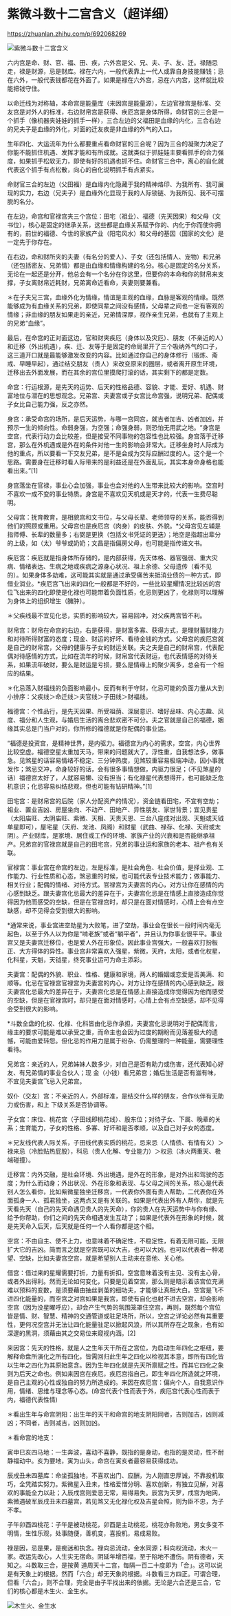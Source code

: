 # 紫微斗数十二宫含义（超详细）

https://zhuanlan.zhihu.com/p/692068269

![紫微斗数十二宫含义](assets/3doc-zwds-0002gong-01.png)

六内宫是命、财、官、福、田、疾，六外宫是父、兄、夫、子、友、迁。禄随忌走，禄是财源，忌是财库。禄在六内，一般代表靠上一代人或靠自身技能赚钱；忌在六外，一般代表钱都花在外面了。如果是禄在六外宫，忌在六内宫，这样就比较能把钱守住。

以命迁线为对称轴，本命宫是能量库（来因宫是能量源），左边官禄宫是标准、交友宫是对外人的标准，右边财帛宫是获得、疾厄宫是身体所得，命财官的三合是一个抓手（像机器夹娃娃的抓手一样），三合左边的父福田是血缘的内化，三合右边的兄夫子是血缘的外化，对面的迁友疾是非血缘的外气的入口。

生年四化、大运流年为什么都要重点看命财官的三合呢？因为三合的凝聚力决定了你能不能抓住机遇、发挥才能和有所成就。这就类似于抓娃娃主要看抓手的合力强度，如果抓手松软无力，即使有好的机遇也抓不住。命财官三合中，离心的自化就代表这个抓手有点松散，向心的自化说明抓手有点紧实。

命财官三合的左边（父田福）是血缘内化隐藏于我的精神烙印、为我所有、我可展现的实力，右边（兄夫子）是血缘外化显现于我的人际锁链、为我所见、我不可摆脱的名分。

在左边，命宫和官禄宫夹三个宫位：田宅（祖业）、福德（先天因果）和父母（文书位），核心是固定的继承关系，这些都是血缘关系赋予你的、内化于你而使你拥有的，前世的福德、今世的家族产业（阳宅风水）和父母的基因（国家的文化）是一定先于你存在。

在右边，命和财所夹的夫妻（有名分的爱人）、子女（还包括情人、宠物）和兄弟（还包括密友、兄弟情）都是由血缘和情缘构建的名分。核心是固定的名分关系，无论在一起还是分开，他总会有一个名分在你这里，但要你的本命和你的财帛来支撑，子女离财帛近耗财，兄弟离命近看命，夫妻则要兼看。

＊在子夫兄三宫，血缘外化为情缘，情谊是主观的血缘，血脉是客观的情缘。既然能够成为有血缘关系的兄弟，即使同辈之间没有感情，父母辈之间也一定有客观的情缘；非血缘的朋友如果走的亲近，兄弟情深厚，视作亲生兄弟，也就有了主观上的兄弟“血缘”。

最后，在命宫的正对面这边，官和财夹疾厄（身体以及灾厄）、朋友（不亲近的人）和迁移（外出机遇），疾、迁、友等于是固定的命局里开了三个吸纳外气的口子，这三道开口就是最能够激发改变的内容。比如通过你自己的身体修行（锻炼、斋戒、早睡早起），通过结交朋友（贵人）来改变原来的圈层，或者离开原生环境，迁移出去外面发展，而在其余的宫位里摸爬打滚的话，其实剩下的都是定数。

命宫：行运根源，是先天的运势、后天的性格品德、容貌、才能、爱好、机遇、财富地位与潜在的思想观念。兄弟宫、夫妻宫或子女宫比命宫强，说明兄弟、配偶或子女比自己能力强，反之亦然。

身宫：承受命宫的场所，是后天运势，与哪一宫同宫，就吉者加吉、凶者加凶，并预示一生的倾向性。命弱身强，为空强；命强身弱，则恐怕无用武之地。“身宫是空宫，代表行动力会比较差，但是接受不同事物的包容性也比较强。身宫落于迁移宫，那么在外机遇或是外在的条件对他一生的影响会非常大。迁移坐身时人际成为他的重点，所以要看一下交友兄弟，是不是会成为交际应酬过度的人。这个是一个思路。需要身在迁移时看人际带来的是利益还是在外面乱玩，其实本身命身格也能看出来。”[1]

身宫落坐在官禄，事业心会加强，事业也会对他的人生带来比较大的影响。空宫时不喜欢一成不变的事业特质。身宫是不喜欢见天机或是天才的，代表一生费尽聪明。

父母宫：抚育教育，是相貌宫和文书位，与父母长辈、老师领导的关系，能否得到他们的照顾或重用。父母宫也是疾厄宫（肉身）的皮肤、外貌。*父母宫见左辅是指师傅、长辈的数量多；右弼是更换（包括文书凭证的更迭）；地空是指超出辈分的上级，如（太）爷爷或奶奶；文昌是指偏房父母，也可能是指传递文书。

疾厄宫：疾厄就是指身体所存储的，是内部获得，先天体格、器官强弱、重大灾病、情绪表达、生病之地或疾病之源身心状况、祖上余德、父母遗传（看不见的）。如果身体多劫难，这可能其实就是通过承受痛苦来抵消业债的一种方式，即借业消业。*疾厄宫飞出来的四化一般都是不好的，一些比较星耀情况比较凶的宫位飞出来的四化即使是化禄也可能带着负面性质，化忌则更凶了，化禄则可以理解为身体上的组织增生（臃肿）。

＊父疾线最不宜见化忌，实质的影响较大，容易回冲，对父疾两宫皆不利。

财帛宫：财帛在命宫的右边，右是获得，是财富多寡、获得方式，是理财蓄财能力和对待所得财富的态度；现金、财运的好坏、看待金钱的方式。父母宫的疾厄宫就是自己的财帛宫，父母的健康与子女的财运关联。夫之夫是自己的财帛宫，代表配偶对待感情的方式，比如在流年的时候，财帛宫代表财运，也代表情感的对待关系，如果流年破财，要么是财运是亏损，要么是情缘上的聚少离多，总会有一个相应的结果。

＊化忌落入财福线的负面影响最小，反而有利于守财，化忌可能的负面力量从大到小排序：父疾线＞命迁线＞夫官线＞子田线＞财福线。

福德宫：个性品行，是先天因果、所受祖荫、深层意识、嗜好品味、内心志趣、风度、福分和人生观，与婚后生活的离合悲欢密不可分。夫之官就是自己的福德，姻缘其实总是门当户对的，你所修的福德就是你配偶的事业运。

“福德是投资宫，是精神世界，是内驱力。福德宫为内心的需求，空宫，内心世界比较空虚。福德空星太重加天马，带来的问题就大了。浮性重，自我想法多，做事急。见煞星的话容易情绪不稳定、三分钟热度，见煞较重容易极端冲动，因小事就发作；煞忌交冲，命身较好的话，会有很多事情想做，内驱力很足；（不见煞星的话）福德宫太好了，人就容易懒、没有担当；有化禄星代表想得开，也可能缺乏危机意识；化忌容易纠结悲观，但也可能有钻研精神。”[1]

田宅宫：是财帛宫的后院（家人分配资产的情况），资金链看田宅，不宜有空劫；祖业、置业吉凶、房屋坐向、不动产、田地产、异性朋友、家世背景；宜见贵星（太阳庙旺、太阴庙旺、紫微、天相、天贵天恩、三台八座成对出现、天魁或天钺单星即可），屋宅星（天府、龙池、凤阁）和财星（武曲、禄存、化禄、天府或太阴）。产业财库，是家境、居住或工作的环境、家族产业的兴衰和是否能继承祖产。兄弟宫的官禄宫就是自己的田宅宫，兄弟的事业运和家族的老本、祖产也有关联。

官禄宫：事业宫在命宫的左边，左是标准，是社会角色、社会价值，是择业观、工作能力、行业性质和心态，煞忌重的时候，也可能代表专业技术能力；做事能力、相关行业；配偶的情绪、对待方式。官禄宫为夫妻宫的内心，对方让你在感情的内心感到缺乏。跟夫妻宫化忌最大的差异在于，夫妻宫化忌是在情感上直接造成你觉得因为他而感受的空缺，但是在官禄宫时，却只是在面对情感时，心情上会有点空缺感，却不见得会受到很大的影响。

*通常来说，事业宫进空劫星为大败笔，进了空劫，事业会在很长一段时间内毫无起色，以至于外人以为你是“啃老族”或者“躺平者”，并且认为你事业很平平。事业宫又是夫妻宫迁移位，也是爱人外在形象位。因此事业宫强大，一般喜欢打扮板正、大方得体的异性。事业宫非常喜欢入强星，紫微，天府，太阳，或者化权星，化科星，天魁，天钺星，终究事业运可为命主添彩。

夫妻宫：配偶的外貌、职业、性格、健康和家境，两人的婚姻或恋爱是否美满、和顺等。化忌在官禄宫官禄宫为夫妻宫的内心，对方让你在感情的内心感到缺乏。跟夫妻宫化忌最大的差异在于，夫妻宫化忌是在情感上直接造成你觉得因为他而感受的空缺，但是在官禄宫时，却只是在面对情感时，心情上会有点空缺感，却不见得会受到很大的影响。

*斗数全盘的化权、化禄、化科皆由化忌作承担，夫妻宫化忌说明对于配偶而言，缘主的要求可能是难以承受之重，而命主也会因为过度的期盼而见落差极大的遗憾，可能由爱转怨。但化忌的作用力是属于纷杂、仍需整理的一种能量，需要理性看待。

兄弟宫：亲近的人，兄弟姊妹人数多少，对自己是否有助力或伤害，还代表知心好友、有兄弟情的事业合伙人；现 金（小钱）看兄弟宫；婚后生活是否有滋有味，不宜见夫妻宫飞忌入兄弟宫。

奴仆（交友）宫：不亲近的人，外部标准，是结交什么样的朋友，合作伙伴有无助力或伤害，和上 下级关系是否协调等。

子女宫：床位、桃花宫（子田线即桃花线）、股东位；对待子女、下属、晚辈的关系；生育能力，子女的性格、多寡、好坏和是否孝顺，以及自己对子女的态度。

＊兄友线代表人际关系，子田线代表实质的桃花，忌来忌（人情债、有情有义）＞禄来忌（冷脸贴热屁股），科忌（贵人化解、专业能力）＞权忌（冰火两重天、极端碰撞）。

迁移宫：内外交融，是社会环境、外出境遇，是外在的形象，是对外出和驾驶的态度；为什么而动身；外出状况、外在形象和表现、与父母之间的关系，核心是代表别人怎么看你，比如紫微星独坐迁移宫，一代表你外面有贵人帮助，二代表你在外面孤身一人、孤君独坐，这两点又是有关联的。如果是代表出外有人帮你，就是先天看先天（自己的先天命遇见贵人的先天命），你的贵人在先天运势中与你有缘、给予你帮助，你们之间的先天命相遇发生互动了；如果是代表外在形象的时候，就是先天命入后天，后天就是任何一个人看你都是这个相。

空宫：不由自主、使不上力，也意味着不确定性，不稳定性，有着无限可能，无限扩大它的吉凶。简而言之就是空宫既可以大吉，也可以大凶。也可以代表者一种渴望、空缺，比如夫妻宫空宫，就是希望别人主动来在意他、关心他。

借宫：借过来的星耀需要打折，力量有折扣。空宫意味着没有主见、没有主心骨，或者外出得利。然而无论如何变化，只要是见着空宫，那么则是暗示着该宫位充满难以预料的变数，是须要藉由抽丝剥茧的细功夫，才能够让真相大白。空宫是飞不进四化能量的，而空宫之对宫如果是我宫，即使有自化也射不进去空宫，却会影响空宫（因为没星曜呼应），却会产生气势的氛围笼罩住空宫，再则，既然每个宫位皆是情、财、智慧、精神的交通管道或驻足场所，所以，空宫之详论必然有其重要性，更何况空宫并无法让四化能量驻足以掀起风浪，所以其所存在之现象，也有如深邃的黑洞，须藉由其之交易位来窥视内涵。[2]

来因宫：先天的性格，就是人之生年天干所在之宫位，为启动生年四化之枢纽，要解释命盘所演化之所有四化，皆需回归此生年之四化以检视其本意，即所有四化皆以生年之四化为其原始意含。因为生年四化就是先天所禀赋之性。而其它四化之象则为后天之命也。例如来因宫在疾厄，疾厄宫指自己，即生年四化所造就之环境，是自己主观的心性或独自的努力所造成的。来因在疾厄宫：偏向个人，自我意识作用，情绪、思维与理念等心态。(命宫代表个性而表于外，疾厄宫代表心性而表于内，福德代表性情)

＊看出生年与命宫阴阳：出生年的天干和命宫的地支阴阳同者，吉则加吉，凶则减凶；不同者，吉则减吉，凶则加凶。

＊看命宫的地支：

寅申巳亥四马地：一生奔波，喜动不喜静，既指的是身动，也指的是灵动，性不耐静福动中。亥为要地，寅为山头，命宫在寅亥者最容易获得成功。

辰戌丑未四墓库：命坐孤独地，不喜欢出门、应酬，为人刚直忠厚诚，不靠投机取巧，全凭踏实努力。紫微星入丑未，性格爱憎分明、喜欢创新，有独立见解，对喜欢的事能全力以赴；入辰戌宫则爱恶无常，易得易失。辰宫为天罗，戌宫为地网，紫微遇破军辰戌丑未四墓宫，若见煞又无化禄化权及吉星会照，则为臣不忠，为子不孝。

子午卯酉四桃花：子午是被动桃花，卯酉是主动桃花，桃花亦称败地，男女多变不明情，生性乐观，处事随便，善机变，喜投机，易成易败。

禄是因，忌是果，是痴迷和执念。禄向忌流动，金水同源；科向权流动，木火一家。改运先改心，人生实无宿命。阴延年增百福，至于陷地不遭伤。阴有德者，天知之。斗数取三合，是按黄 道周天十二宫，每隔一百二十度即为「合」。这可以说是有天象上的根据。然而「六合」却无天象的根据。斗数看三方四正。可谓合理，但看「六合」，则不合理，完全是由子平找出来的依据。无论是六合还是三合，它们的核心都是木生火、金生水。

![木生火、金生水](assets/3doc-zwds-0002gong-02.png)